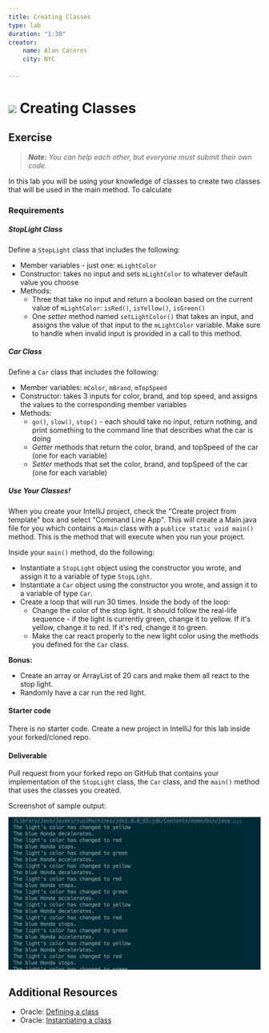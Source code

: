 ```yaml
---
title: Creating Classes
type: lab
duration: "1:30"
creator:
    name: Alan Caceres
    city: NYC

---
```


# ![](https://ga-dash.s3.amazonaws.com/production/assets/logo-9f88ae6c9c3871690e33280fcf557f33.png) Creating Classes

## Exercise

> ***Note:*** _You can help each other, but everyone must submit their own code._

In this lab you will be using your knowledge of classes to create two classes that will be used in the main method. To calculate

### Requirements

##### StopLight Class

Define a `StopLight` class that includes the following:
- Member variables - just one: `mLightColor`
- Constructor: takes no input and sets `mLightColor` to whatever default value you choose
- Methods:
  - Three that take no input and return a boolean based on the current value of `mLightColor`: `isRed()`, `isYellow()`, `isGreen()`
  - One _setter_ method named `setLightColor()` that takes an input, and assigns the value of that input to the `mLightColor` variable. Make sure to handle when invalid input is provided in a call to this method.


##### Car Class

Define a `Car` class that includes the following:
- Member variables: `mColor`, `mBrand`, `mTopSpeed`
- Constructor: takes 3 inputs for color, brand, and top speed, and assigns the values to the corresponding member variables
- Methods:
  - `go()`, `slow()`, `stop()` - each should take no input, return nothing, and print something to the command line that describes what the car is doing
  - _Getter_ methods that return the color, brand, and topSpeed of the car (one for each variable)
  - _Setter_ methods that set the color, brand, and topSpeed of the car (one for each variable)


##### Use Your Classes!

When you create your IntelliJ project, check the "Create project from template" box and select "Command Line App". This will create a Main.java file for you which contains a `Main` class with a `publice static void main()` method. This is the method that will execute when you run your project.

Inside your `main()` method, do the following:
- Instantiate a `StopLight` object using the constructor you wrote, and assign it to a variable of type `StopLight`.
- Instantiate a `Car` object using the constructor you wrote, and assign it to a variable of type `Car`.
- Create a loop that will run 30 times. Inside the body of the loop:
  - Change the color of the stop light. It should follow the real-life sequence - if the light is currently green, change it to yellow. If it's yellow, change it to red. If it's red, change it to green.
  - Make the car react properly to the new light color using the methods you defined for the `Car` class.

**Bonus:**
- Create an array or ArrayList of 20 cars and make them all react to the stop light.
- Randomly have a car run the red light.


#### Starter code

There is no starter code. Create a new project in IntelliJ for this lab inside your forked/cloned repo.


#### Deliverable

Pull request from your forked repo on GitHub that contains your implementation of the `StopLight` class, the `Car` class, and the `main()` method that uses the classes you created.

Screenshot of sample output:

<img src="screenshots/classes-lab-output.png" width="600" />


## Additional Resources

- Oracle: [Defining a class](https://docs.oracle.com/javase/tutorial/java/javaOO/classes.html)
- Oracle: [Instantiating a class](https://docs.oracle.com/javase/tutorial/java/javaOO/objects.html)
